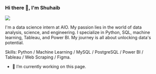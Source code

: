 ### Hi there 👋, I'm Shuhaib
![](https://ibb.co/f8HYQ7T)

I'm a data science intern at AIO. My passion lies in the world of data analysis, science, and engineering. I specialize in Python, SQL, machine learning, Tableau, and Power BI. My journey is all about unlocking data's potential.

Skills: Python / Machine Learning / MySQL / PostgreSQL / Power BI / Tableau / Web Scraping / Figma.

- 🔭 I’m currently working on this page. 




